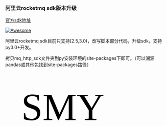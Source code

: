### 阿里云rocketmq sdk版本升级
[官方sdk地址](https://github.com/aliyunmq/mq-http-python-sdk)

[![Awesome](https://loading.io/spinners/camera/index.svg)](https://github.com/sindresorhus/awesome)

阿里云rocketmq sdk目前只支持[2.5,3.0)，改写脚本部分代码，升级sdk，支持py3.0+开发。

拷贝mq_http_sdk文件夹到py安装环境的site-packages下即可。（可以溯源pandas或其他包找到site-packages路径）
<!--阿里云rocketmq sdk目前只支持[2.7,3.0)，所以用python3.0+开发的同学就很难受，不想用2.7，也没有现成包，所以改写了其中的部分代码，可以用py3完成后续开发。-->

<svg width="320" height="200" xmlns="http://www.w3.org/2000/svg">
    <text font-family="microsoft yahei" font-size="120" y="150" x="50">
        SMY
    </text>
</svg>


